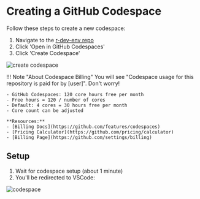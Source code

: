# Creating a GitHub Codespace

Follow these steps to create a new codespace:

1. Navigate to the [r-dev-env repo](https://github.com/r-devel/r-dev-env)
2. Click 'Open in GitHub Codespaces'
3. Click 'Create Codespace'

![create codespace](../../assets/rdev1.png)

!!! Note "About Codespace Billing"
    You will see "Codespace usage for this repository is paid for by [user]".
    Don't worry!
    
    - GitHub Codespaces: 120 core hours free per month
    - Free hours = 120 / number of cores
    - Default: 4 cores = 30 hours free per month
    - Core count can be adjusted
    
    **Resources:**
    - [Billing Docs](https://github.com/features/codespaces)
    - [Pricing Calculator](https://github.com/pricing/calculator)
    - [Billing Page](https://github.com/settings/billing)

## Setup

1. Wait for codespace setup (about 1 minute)
2. You'll be redirected to VSCode:

![codespace](../../assets/rdev3.png)
